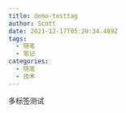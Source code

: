 ```yaml
---
title: demo-testtag
author: Scott
date: 2021-12-17T05:20:34.489Z
tags:
  - 随笔
  - 笔记
categories:
  - 随笔
  - 技术
---
```

多标签测试